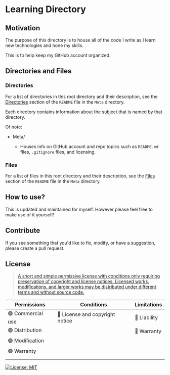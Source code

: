 # Learning Directory

## Motivation

The purpose of this directory is to house all of the code I write as I learn new technologies and hone my skills.

This is to help keep my GitHub account organized.

## Directories and Files

### Directories

For a list of directories in this root directory and their description, see the [Directories](https://github.com/JamieBort/LearningDirectory/tree/master/Meta#directories) section of the `README` file in the `Meta` directory.

Each directory contains information about the subject that is named by that directory.

Of note:

- Meta/

  - Houses info on GitHub account and repo topics such as `README.md` files, `.gitignore` files, and licensing.

### Files

For a list of files in this root directory and their description, see the [Files](https://github.com/JamieBort/LearningDirectory/tree/master/Meta#files) section of the `README` file in the `Meta` directory.

## How to use?

This is updated and maintained for myself. However please feel free to make use of it yourself!

## Contribute

If you see something that you'd like to fix, modify, or have a suggestion, please create a pull request.

## License

> [A short and simple permissive license with conditions only requiring preservation of copyright and license notices. Licensed works, modifications, and larger works may be distributed under different terms and without source code.](https://choosealicense.com/licenses/mit/)

| Permissions       | Conditions                      | Limitations  |
| ----------------- | ------------------------------- | ------------ |
| 🟢 Commercial use | 🔵 License and copyright notice | 🔴 Liability |
| 🟢 Distribution   |                                 | 🔴 Warranty  |
| 🟢 Modification   |                                 |              |
| 🟢 Warranty       |                                 |              |
|                   |                                 |              |

[![License: MIT](https://img.shields.io/badge/License-MIT-yellow.svg)](https://opensource.org/licenses/MIT)

